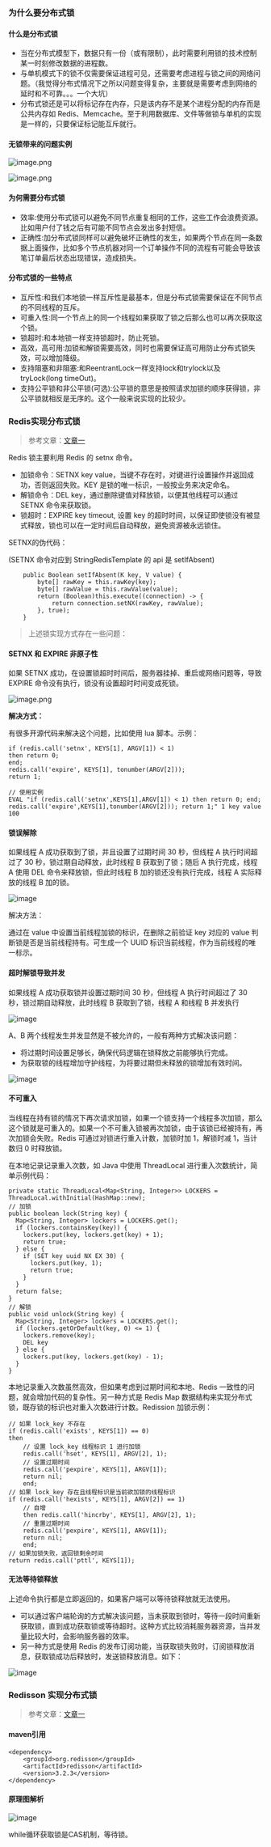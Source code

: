 

### 为什么要分布式锁



#### 什么是分布式锁

- 当在分布式模型下，数据只有一份（或有限制），此时需要利用锁的技术控制某一时刻修改数据的进程数。
- 与单机模式下的锁不仅需要保证进程可见，还需要考虑进程与锁之间的网络问题。（我觉得分布式情况下之所以问题变得复杂，主要就是需要考虑到网络的延时和不可靠。。。一个大坑）
- 分布式锁还是可以将标记存在内存，只是该内存不是某个进程分配的内存而是公共内存如 Redis、Memcache。至于利用数据库、文件等做锁与单机的实现是一样的，只要保证标记能互斥就行。



#### 无锁带来的问题实例

![image.png](https://xuemingde.com/pages/image/others/1607657980932-e7be9bfa-d222-407f-bf5a-1e29054d2b54.png)

![image.png](https://xuemingde.com/pages/image/others/1607657994147-cd6b551c-aa7d-4dbc-a812-62c078e76b67.png)



#### 为何需要分布式锁

- 效率:使用分布式锁可以避免不同节点重复相同的工作，这些工作会浪费资源。比如用户付了钱之后有可能不同节点会发出多封短信。
- 正确性:加分布式锁同样可以避免破坏正确性的发生，如果两个节点在同一条数据上面操作，比如多个节点机器对同一个订单操作不同的流程有可能会导致该笔订单最后状态出现错误，造成损失。



#### 分布式锁的一些特点

- 互斥性:和我们本地锁一样互斥性是最基本，但是分布式锁需要保证在不同节点的不同线程的互斥。
- 可重入性:同一个节点上的同一个线程如果获取了锁之后那么也可以再次获取这个锁。
- 锁超时:和本地锁一样支持锁超时，防止死锁。
- 高效，高可用:加锁和解锁需要高效，同时也需要保证高可用防止分布式锁失效，可以增加降级。
- 支持阻塞和非阻塞:和ReentrantLock一样支持lock和trylock以及tryLock(long timeOut)。
- 支持公平锁和非公平锁(可选):公平锁的意思是按照请求加锁的顺序获得锁，非公平锁就相反是无序的。这个一般来说实现的比较少。



### Redis实现分布式锁

> 参考文章：[文章一](https://xiaomi-info.github.io/2019/12/17/redis-distributed-lock/)

Redis 锁主要利用 Redis 的 setnx 命令。

- 加锁命令：SETNX key value，当键不存在时，对键进行设置操作并返回成功，否则返回失败。KEY 是锁的唯一标识，一般按业务来决定命名。
- 解锁命令：DEL key，通过删除键值对释放锁，以便其他线程可以通过 SETNX 命令来获取锁。
- 锁超时：EXPIRE key timeout, 设置 key 的超时时间，以保证即使锁没有被显式释放，锁也可以在一定时间后自动释放，避免资源被永远锁住。



SETNX的伪代码：

(SETNX 命令对应到 StringRedisTemplate 的 api 是 setIfAbsent)

```
    public Boolean setIfAbsent(K key, V value) {
        byte[] rawKey = this.rawKey(key);
        byte[] rawValue = this.rawValue(value);
        return (Boolean)this.execute((connection) -> {
            return connection.setNX(rawKey, rawValue);
        }, true);
    }
```



> 上述锁实现方式存在一些问题：

#### SETNX 和 EXPIRE 非原子性

如果 SETNX 成功，在设置锁超时时间后，服务器挂掉、重启或网络问题等，导致 EXPIRE 命令没有执行，锁没有设置超时时间变成死锁。

![image.png](https://xuemingde.com/pages/image/others/1607670900145-fb2a2f04-3885-424f-91d7-096327be2640.png)

**解决方式：**

有很多开源代码来解决这个问题，比如使用 lua 脚本。示例：

```
if (redis.call('setnx', KEYS[1], ARGV[1]) < 1)
then return 0;
end;
redis.call('expire', KEYS[1], tonumber(ARGV[2]));
return 1;

// 使用实例
EVAL "if (redis.call('setnx',KEYS[1],ARGV[1]) < 1) then return 0; end; redis.call('expire',KEYS[1],tonumber(ARGV[2])); return 1;" 1 key value 100
```



#### 锁误解除

如果线程 A 成功获取到了锁，并且设置了过期时间 30 秒，但线程 A 执行时间超过了 30 秒，锁过期自动释放，此时线程 B 获取到了锁；随后 A 执行完成，线程 A 使用 DEL 命令来释放锁，但此时线程 B 加的锁还没有执行完成，线程 A 实际释放的线程 B 加的锁。

![image](https://xuemingde.com/pages/image/others/1607670976467-2e7148d4-a1fb-46a1-962f-ed3344c90506.png)



解决方法：

通过在 value 中设置当前线程加锁的标识，在删除之前验证 key 对应的 value 判断锁是否是当前线程持有。可生成一个 UUID 标识当前线程，作为当前线程的唯一标示。



####  超时解锁导致并发

如果线程 A 成功获取锁并设置过期时间 30 秒，但线程 A 执行时间超过了 30 秒，锁过期自动释放，此时线程 B 获取到了锁，线程 A 和线程 B 并发执行



![image](https://xuemingde.com/pages/image/others/1607671455219-53c5e944-4e3d-46f7-9003-cde5f431b8ff.png)





A、B 两个线程发生并发显然是不被允许的，一般有两种方式解决该问题：

- 将过期时间设置足够长，确保代码逻辑在锁释放之前能够执行完成。
- 为获取锁的线程增加守护线程，为将要过期但未释放的锁增加有效时间。



![image](https://xuemingde.com/pages/image/others/1607671510560-5da451d2-ae36-4a97-af79-7e4f953b6454.png)



#### 不可重入



当线程在持有锁的情况下再次请求加锁，如果一个锁支持一个线程多次加锁，那么这个锁就是可重入的。如果一个不可重入锁被再次加锁，由于该锁已经被持有，再次加锁会失败。Redis 可通过对锁进行重入计数，加锁时加 1，解锁时减 1，当计数归 0 时释放锁。



在本地记录记录重入次数，如 Java 中使用 ThreadLocal 进行重入次数统计，简单示例代码：

```
private static ThreadLocal<Map<String, Integer>> LOCKERS = ThreadLocal.withInitial(HashMap::new);
// 加锁
public boolean lock(String key) {
  Map<String, Integer> lockers = LOCKERS.get();
  if (lockers.containsKey(key)) {
    lockers.put(key, lockers.get(key) + 1);
    return true;
  } else {
    if (SET key uuid NX EX 30) {
      lockers.put(key, 1);
      return true;
    }
  }
  return false;
}
// 解锁
public void unlock(String key) {
  Map<String, Integer> lockers = LOCKERS.get();
  if (lockers.getOrDefault(key, 0) <= 1) {
    lockers.remove(key);
    DEL key
  } else {
    lockers.put(key, lockers.get(key) - 1);
  }
}
```

本地记录重入次数虽然高效，但如果考虑到过期时间和本地、Redis 一致性的问题，就会增加代码的复杂性。另一种方式是 Redis Map 数据结构来实现分布式锁，既存锁的标识也对重入次数进行计数。Redission 加锁示例：

```
// 如果 lock_key 不存在
if (redis.call('exists', KEYS[1]) == 0)
then
    // 设置 lock_key 线程标识 1 进行加锁
    redis.call('hset', KEYS[1], ARGV[2], 1);
    // 设置过期时间
    redis.call('pexpire', KEYS[1], ARGV[1]);
    return nil;
    end;
// 如果 lock_key 存在且线程标识是当前欲加锁的线程标识
if (redis.call('hexists', KEYS[1], ARGV[2]) == 1)
    // 自增
    then redis.call('hincrby', KEYS[1], ARGV[2], 1);
    // 重置过期时间
    redis.call('pexpire', KEYS[1], ARGV[1]);
    return nil;
    end;
// 如果加锁失败，返回锁剩余时间
return redis.call('pttl', KEYS[1]);
```

#### 无法等待锁释放



上述命令执行都是立即返回的，如果客户端可以等待锁释放就无法使用。

- 可以通过客户端轮询的方式解决该问题，当未获取到锁时，等待一段时间重新获取锁，直到成功获取锁或等待超时。这种方式比较消耗服务器资源，当并发量比较大时，会影响服务器的效率。
- 另一种方式是使用 Redis 的发布订阅功能，当获取锁失败时，订阅锁释放消息，获取锁成功后释放时，发送锁释放消息。如下：

![image](https://xuemingde.com/pages/image/others/1608010901340-ac6cc428-5810-47f3-b91b-423feb19b5b7.png)



### Redisson 实现分布式锁

> 参考文章：[文章一](https://mp.weixin.qq.com/s/y_Uw3P2Ll7wvk_j5Fdlusw)

#### maven引用

```
<dependency>
    <groupId>org.redisson</groupId>
    <artifactId>redisson</artifactId>
    <version>3.2.3</version>
</dependency>
```



#### 原理图解析

![image](https://xuemingde.com/pages/image/others/1608027684749-b12735be-e685-4c0c-975b-67153a935048.jpeg)

 while循环获取锁是CAS机制，等待锁。